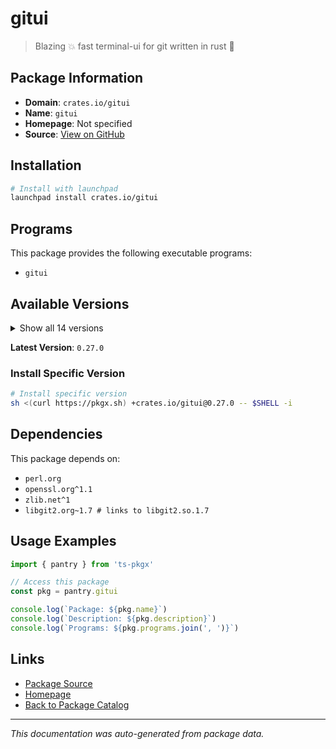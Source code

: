 # gitui

> Blazing 💥 fast terminal-ui for git written in rust 🦀

## Package Information

- **Domain**: `crates.io/gitui`
- **Name**: `gitui`
- **Homepage**: Not specified
- **Source**: [View on GitHub](https://github.com/pkgxdev/pantry/tree/main/projects/crates.io/gitui/package.yml)

## Installation

```bash
# Install with launchpad
launchpad install crates.io/gitui
```

## Programs

This package provides the following executable programs:

- `gitui`

## Available Versions

<details>
<summary>Show all 14 versions</summary>

- `0.27.0`, `0.26.3`, `0.26.2`, `0.26.1`, `0.26.0`
- `0.25.2`, `0.25.1`, `0.25.0`, `0.24.3`, `0.24.2`
- `0.24.1`, `0.24.0`, `0.23.0`, `0.22.1`

</details>

**Latest Version**: `0.27.0`

### Install Specific Version

```bash
# Install specific version
sh <(curl https://pkgx.sh) +crates.io/gitui@0.27.0 -- $SHELL -i
```

## Dependencies

This package depends on:

- `perl.org`
- `openssl.org^1.1`
- `zlib.net^1`
- `libgit2.org~1.7 # links to libgit2.so.1.7`

## Usage Examples

```typescript
import { pantry } from 'ts-pkgx'

// Access this package
const pkg = pantry.gitui

console.log(`Package: ${pkg.name}`)
console.log(`Description: ${pkg.description}`)
console.log(`Programs: ${pkg.programs.join(', ')}`)
```

## Links

- [Package Source](https://github.com/pkgxdev/pantry/tree/main/projects/crates.io/gitui/package.yml)
- [Homepage](#)
- [Back to Package Catalog](../../../package-catalog.md)

---

*This documentation was auto-generated from package data.*

